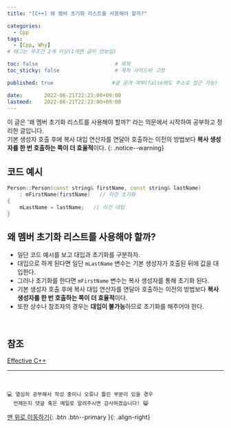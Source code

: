```yaml
---
title: "[C++] 왜 멤버 초기화 리스트를 사용해야 할까?" 

categories:
  - Cpp
tags:
  - [Cpp, Why]
# 태그는 무조건 2개 이상(1개면 글이 안보임)

toc: false                         # 목차
toc_sticky: false                  # 목차 사이드바 고정

published: true                   #글 공개 여부(false해도 주소로 접근 가능)

date:       2022-06-21T22:23:00+09:00
lastmod:    2022-06-21T22:23:00+09:00
---
```


<!-- description : 25자에서 160자 사이 -->
이 글은 '왜 멤버 초기화 리스트를 사용해야 할까?' 라는 의문에서 시작하여 공부하고 정리한 글입니다.<br>
기본 생성자 호출 후에 복사 대입 연산자를 연달아 호출하는 이전의 방법보다 **복사 생성자를 한 번 호출하는 쪽이 더 효율적**이다.
{: .notice--warning}

## 코드 예시
```cpp
Person::Person(const string& firstName, const string& lastName)
    : mFirstName(firstName)   // 이건 초기화
{
    mLastName = lastName;   // 이건 대입
}
```

## 왜 멤버 초기화 리스트를 사용해야 할까?
- 일단 코드 예시를 보고 대입과 초기화를 구분하자.
- 대입으로 하게 된다면 일단 `mLastName` 변수는 기본 생성자가 호출된 뒤에 값을 대입한다.
- 그러나 초기화를 한다면 `mFirstName` 변수는 복사 생성자를 통해 초기화 된다.
- 기본 생성자 호출 후에 복사 대입 연산자를 연달아 호출하는 이전의 방법보다 **복사 생성자를 한 번 호출하는 쪽이 더 효율적**이다.
- 또한 상수나 참조자의 경우는 **대입이 불가능**하므로 초기화를 해주어야 한다.

<br>

## 참조
[Effective C++](https://book.naver.com/bookdb/book_detail.naver?bid=2485839)

***
<br>

    💻 열심히 공부해서 작성 중이니 오류나 틀린 부분이 있을 경우 
      언제든지 댓글 혹은 메일로 알려주시면 감사하겠습니다! 😸


[맨 위로 이동하기](#){: .btn .btn--primary }{: .align-right}